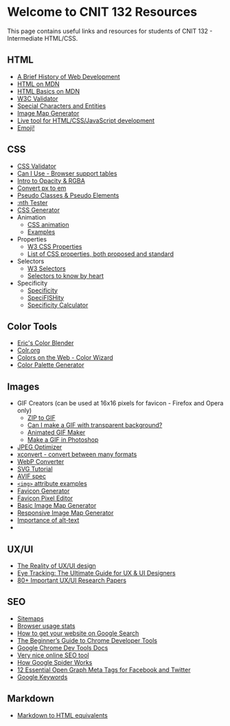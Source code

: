 # Welcome to CNIT 132 Resources

This page contains useful links and resources for students of CNIT 132 - Intermediate HTML/CSS.

## HTML

- [A Brief History of Web Development](https://www.techopedia.com/2/31579/networks/a-brief-history-of-web-development)
- [HTML on MDN](https://developer.mozilla.org/en-US/docs/Web/HTML)
- [HTML Basics on MDN](https://developer.mozilla.org/en-US/docs/Learn/Getting_started_with_the_web/HTML_basics)
- [W3C Validator](https://validator.w3.org/)
- [Special Characters and Entities](https://brajeshwar.github.io/entities/)
- [Image Map Generator](https://www.image-map.net/)
- [Live tool for HTML/CSS/JavaScript development](https://codepen.io/pen/)
- [Emoji!](https://www.w3schools.com/charsets/ref_emoji.asp)

## CSS

- [CSS Validator](https://jigsaw.w3.org/css-validator/)
- [Can I Use - Browser support tables](https://caniuse.com/)
- [Intro to Opacity & RGBA](https://www.css3.info/introduction-opacity-rgba/)
- [Convert px to em](https://www.w3schools.com/TAGS/ref_pxtoemconversion.asp)
- [Pseudo Classes & Pseudo Elements](https://www.smashingmagazine.com/2016/05/an-ultimate-guide-to-css-pseudo-classes-and-pseudo-elements/)
- [:nth Tester](https://css-tricks.com/examples/nth-child-tester/)
- [CSS Generator](https://webcode.tools/css-generator)
- Animation
  - [CSS animation](https://www.w3schools.com/css/css3_animations.asp) 
  - [Examples](https://www.creativebloq.com/inspiration/css-animation-examples)
- Properties
  - [W3 CSS Properties](https://www.w3schools.com/cssref/)
  - [List of CSS properties, both proposed and standard](https://www.w3.org/Style/CSS/all-properties.en.html#colorkey)
- Selectors
  - [W3 Selectors](https://www.w3schools.com/cssref/css_selectors.php)
  - [Selectors to know by heart](https://webdesign.tutsplus.com/the-30-css-selectors-you-must-memorize--net-16048t)
- Specificity
  - [Specificity](https://developer.mozilla.org/en-US/docs/Web/CSS/Specificity)
  - [SpeciFISHity](https://specifishity.com/)
  - [Specificity Calculator](https://specificity.keegan.st/)

## Color Tools
- [Eric's Color Blender](http://meyerweb.com/eric/tools/color-blend)
- [Colr.org](http://www.colr.org/)
- [Colors on the Web - Color Wizard](http://www.colorsontheweb.com/Color-Tools/Color-Wizard)
- [Color Palette Generator](https://bighugelabs.com/colors.php)

## Images
- GIF Creators (can be used at 16x16 pixels for favicon - Firefox and Opera only)
  - [ZIP to GIF](https://huggingface.co/spaces/pyimagesearch/gif-creator)
  - [Can I make a GIF with transparent background?](https://ezgif.com/help/gif-transparency)
  - [Animated GIF Maker](https://ezgif.com/maker)
  - [Make a GIF in Photoshop](https://blog.hubspot.com/marketing/how-to-create-animated-gif-quick-tip-ht)
- [JPEG Optimizer](https://jpeg-optimizer.com/)
- [xconvert - convert between many formats](https://www.xconvert.com/)
- [WebP Converter](https://webp-converter.com/)
- [SVG Tutorial](https://www.w3schools.com/graphics/svg_intro.asp)
- [AVIF spec](https://aomediacodec.github.io/av1-avif/)
- [``<img>`` attribute examples](https://chat.openai.com/g/g-qgG3RXQCZ-fullstack-engineer-supporter/c/d13ad487-61d0-401c-bc0a-8e57217e247d)
- [Favicon Generator](https://favicon.io)
- [Favicon Pixel Editor](https://www.favicon.cc)
- [Basic Image Map Generator](https://www.image-map.net/)
- [Responsive Image Map Generator](https://zaneray.com/responsive-image-map/)
- [Importance of alt-text](https://axesslab.com/alt-texts/?utm_source=frontendfocus&utm_medium=email)
- 

## UX/UI
- [The Reality of UX/UI design](https://mldvv3mm4crd.i.optimole.com/w:768/h:478/q:mauto/f:best/https://uxlicious.com/wp-content/uploads/2023/02/Screenshot-2023-03-21-at-11.52.31-PM.png)
- [Eye Tracking: The Ultimate Guide for UX & UI Designers](https://www.cursorup.com/blog/eye-tracking)
- [80+ Important UX/UI Research Papers](https://www.mauronewmedia.com/blog/important-peer-reviewed-and-informally-published-recent-research-on-user-interface-design-and-user-experience-ux-design/)

## SEO
- [Sitemaps](https://www.xml-sitemaps.com/)
- [Browser usage stats](https://gs.statcounter.com/)
- [How to get your website on Google Search](https://www.google.com/webmasters/#?modal_active=none)
- [The Beginner’s Guide to Chrome Developer Tools](https://nira.com/chrome-developer-tools/)
- [Google Chrome Dev Tools Docs](https://developer.chrome.com/docs/devtools/)
- [Very nice online SEO tool](https://www.seoworks.com/)
- [How Google Spider Works](https://support.google.com/webmasters/answer/182072?hl=en)
- [12 Essential Open Graph Meta Tags for Facebook and Twitter](https://neilpatel.com/blog/open-graph-meta-tags/)
- [Google Keywords](https://adwords.google.com/select/KeywordToolExternal)

## Markdown
- [Markdown to HTML equivalents](https://www.markdownguide.org/basic-syntax/)
